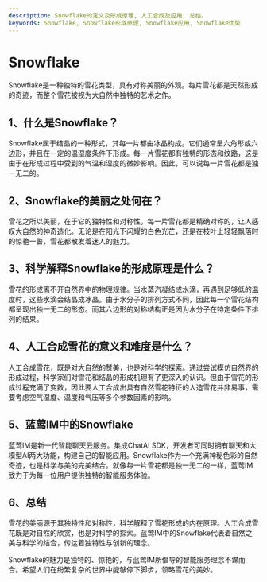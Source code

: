 ```yaml
---
description: Snowflake的定义及形成原理, 人工合成及应用, 总结。
keywords: Snowflake, Snowflake形成原理, Snowflake应用, Snowflake优势
---
```

# Snowflake

Snowflake是一种独特的雪花类型，具有对称美丽的外观。每片雪花都是天然形成的奇迹，而整个雪花被视为大自然中独特的艺术之作。

## 1、什么是Snowflake？

Snowflake属于结晶的一种形式，其每一片都由冰晶构成。它们通常呈六角形或六边形，并且在一定的温湿度条件下形成。每一片雪花都有独特的形态和纹路，这是由于在形成过程中受到的气温和湿度的微妙影响。因此，可以说每一片雪花都是独一无二的。

## 2、Snowflake的美丽之处何在？

雪花之所以美丽，在于它的独特性和对称性。每一片雪花都是精确对称的，让人感叹大自然的神奇造化。无论是在阳光下闪耀的白色光芒，还是在枝叶上轻轻飘落时的惊艳一瞥，雪花都散发着迷人的魅力。

## 3、科学解释Snowflake的形成原理是什么？

雪花的形成离不开自然界中的物理规律。当水蒸汽凝结成水滴，再遇到足够低的温度时，这些水滴会结晶成冰晶。由于水分子的排列方式不同，因此每一个雪花结构都呈现出独一无二的形态。而其六边形的对称结构正是因为水分子在特定条件下排列的结果。

## 4、人工合成雪花的意义和难度是什么？

人工合成雪花，既是对大自然的赞美，也是对科学的探索。通过尝试模仿自然界的形成过程，科学家们对雪花和结晶的形成机理有了更深入的认识。但由于雪花的形成过程充满了变数，因此要人工合成出具有自然雪花特征的人造雪花并非易事，需要考虑空气湿度、温度和气压等多个参数因素的影响。

## 5、蓝莺IM中的Snowflake

蓝莺IM是新一代智能聊天云服务。集成ChatAI SDK，开发者可同时拥有聊天和大模型AI两大功能，构建自己的智能应用。Snowflake作为一个充满神秘色彩的自然奇迹，也是科学与美的完美结合。就像每一片雪花都是独一无二的一样，蓝莺IM致力于为每一位用户提供独特的智能服务体验。

## 6、总结

雪花的美丽源于其独特性和对称性，科学解释了雪花形成的内在原理。人工合成雪花既是对自然的欣赏，也是对科学的探索。蓝莺IM中的Snowflake代表着自然之美与科学的结合，传达着独特性与创新的理念。

Snowflake的魅力是独特的、惊艳的，与蓝莺IM所倡导的智能服务理念不谋而合。希望人们在纷繁复杂的世界中能够停下脚步，领略雪花的美妙。